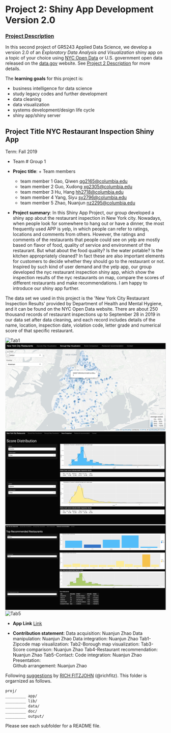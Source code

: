 # Project 2: Shiny App Development Version 2.0

### [Project Description](doc/project2_desc.md)


In this second project of GR5243 Applied Data Science, we develop a version 2.0 of an *Exploratory Data Analysis and Visualization* shiny app on a topic of your choice using [NYC Open Data](https://opendata.cityofnewyork.us/) or U.S. government open data released on the [data.gov](https://data.gov/) website. See [Project 2 Description](doc/project2_desc.md) for more details.  

The **learning goals** for this project is:

- business intelligence for data science
- study legacy codes and further development
- data cleaning
- data visualization
- systems development/design life cycle
- shiny app/shiny server


## Project Title NYC Restaurant Inspection Shiny App 
Term: Fall 2019

+ Team # Group 1
+ **Projec title**: + Team members
	+ team member 1  Gao, Qiwen qg2165@columbia.edu
  + team member 2  Guo, Xudong xg2305@columbia.edu
  + team member 3  Hu, Hang hh2718@columbia.edu
  + team member 4  Yang, Siyu sy2796@columbia.edu
  + team member 5  Zhao, Nuanjun nz2295@columbia.edu
                  


+ **Project summary**: In this Shiny App Project, our group developed a shiny app about the restaurant inspection in New York city. Nowadays, when people look for somewhere to hang out or have a dinner, the most frequently used APP is yelp, in which people can refer to ratings, locations and comments from others. However, the ratings and comments of the restaurants that people could see on yelp are mostly based on flavor of food, quality of service and environment of the restaurant. But what about the food quality? Is the water potable? Is the kitchen appropriately cleaned? In fact these are also important elements for customers to decide whether they should go to the restaurant or not. Inspired by such kind of user demand and the yelp app, our group developed the nyc restaurant inspection shiny app, which show the inspection results of the nyc restaurants on map, compare the scores of different restaurants and make recommendations. I am happy to introduce our shiny app further.

The data set we used in this project is the 'New York City Restaurant Inspection Results' provided by Department of Health and Mental Hygiene, and it can be found on the NYC Open Data website. There are about 250 thousand records of restaurant inspections up to September 28 in 2019 in our data set after data cleaning, and each record includes details of the name, location, inspection date, violation code, letter grade and numerical score of that specific restaurant.

![Tab1](https://github.com/TZstatsADS/fall2019-proj2--sec2-grp1/blob/master/lib/Tab3.png)
![Tab2](https://github.com/TZstatsADS/fall2019-proj2--sec2-grp1/blob/master/lib/Tab4.png)
![Tab3](https://github.com/TZstatsADS/fall2019-proj2--sec2-grp1/blob/master/lib/Tab1.png)
![Tab4](https://github.com/TZstatsADS/fall2019-proj2--sec2-grp1/blob/master/lib/Tab2.png)
![Tab5](https://github.com/TZstatsADS/fall2019-proj2--sec2-grp1/blob/master/lib/Tab5.png)

+ **App Link** [Link](https://proj2.shinyapps.io/Nycrestaurant_inspection/)


+ **Contribution statement**: 
Data acquisition: Nuanjun Zhao
Data manipulation: Nuanjun Zhao
Data integration: Nuanjun Zhao
Tab1-Zipcode map visualization:
Tab2-Borough map visualization:
Tab3-Score comparison: Nuanjun Zhao
Tab4-Restaurant recommendation: Nuanjun Zhao
Tab5-Contact:
Code integration: Nuanjun Zhao
Presentation:  
Github arrangement: Nuanjun Zhao

Following [suggestions](http://nicercode.github.io/blog/2013-04-05-projects/) by [RICH FITZJOHN](http://nicercode.github.io/about/#Team) (@richfitz). This folder is orgarnized as follows.

```
proj/
_________ app/
_________ lib/
_________ data/
_________ doc/
_________ output/
```

Please see each subfolder for a README file.

